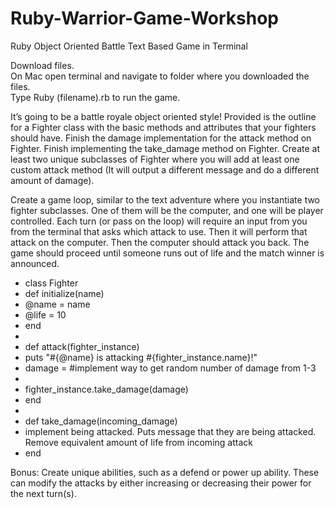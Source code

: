 # Ruby-Warrior-Game-Workshop

Ruby Object Oriented Battle Text Based Game in Terminal

Download files.  
On Mac open terminal and navigate to folder where you downloaded the files.  
Type Ruby (filename).rb to run the game.

It’s going to be a battle royale object oriented style! Provided is the outline for a Fighter class with the basic methods and attributes that your fighters should have. Finish the damage implementation for the attack method on Fighter. Finish implementing the take_damage method on Fighter. Create at least two unique subclasses of Fighter where you will add at least one custom attack method (It will output a different message and do a different amount of damage).

Create a game loop, similar to the text adventure where you instantiate two fighter subclasses. One of them will be the computer, and one will be player controlled. Each turn (or pass on the loop) will require an input from you from the terminal that asks which attack to use. Then it will perform that attack on the computer. Then the computer should attack you back. The game should proceed until someone runs out of life and the match winner is announced.

- class Fighter 
-  def initialize(name)
-    @name = name
-    @life = 10
-  end
-
-  def attack(fighter_instance)
-    puts "#{@name} is attacking #{fighter_instance.name}!" 
-    damage = #implement way to get random number of damage from 1-3
-    
-    fighter_instance.take_damage(damage)
-  end
-  
-  def take_damage(incoming_damage)
-    implement being attacked. Puts message that they are being attacked.  Remove equivalent amount of life from incoming attack
-  end

Bonus: Create unique abilities, such as a defend or power up ability. These can modify the attacks by either increasing or decreasing their power for the next turn(s).
